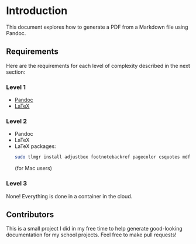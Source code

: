 # Introduction

This document explores how to generate a PDF from a Markdown file using Pandoc.

## Requirements

Here are the requirements for each level of complexity described in the next section:

### Level 1

- [Pandoc](https://pandoc.org/)
- [LaTeX](https://www.latex-project.org/get/)

### Level 2

- Pandoc
- LaTeX
- LaTeX packages:
  ```bash
  sudo tlmgr install adjustbox footnotebackref pagecolor csquotes mdframed zref needspace sourcesanspro sourcecodepro titling selnolig lualatex-math
  ```
  (for Mac users)

### Level 3

None! Everything is done in a container in the cloud.

## Contributors

This is a small project I did in my free time to help generate good-looking documentation for my school projects. Feel free to make pull requests!
